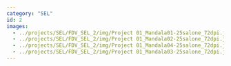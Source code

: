 ```yaml
---
category: "SEL"
id: 2
images:
  - ../projects/SEL/FDV_SEL_2/img/Project 01_Mandala01-25salone_72dpi.jpg
  - ../projects/SEL/FDV_SEL_2/img/Project 01_Mandala02-25salone_72dpi.jpg
  - ../projects/SEL/FDV_SEL_2/img/Project 01_Mandala04-25salone_72dpi.jpg
  - ../projects/SEL/FDV_SEL_2/img/Project 01_Mandala03-25salone_72dpi.jpg
---
```

